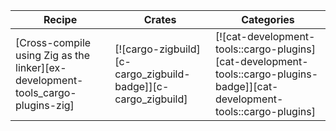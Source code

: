 | Recipe | Crates | Categories |
|--------|--------|------------|
| [Cross-compile using Zig as the linker][ex-development-tools_cargo-plugins-zig] | [![cargo-zigbuild][c-cargo_zigbuild-badge]][c-cargo_zigbuild] | [![cat-development-tools::cargo-plugins][cat-development-tools::cargo-plugins-badge]][cat-development-tools::cargo-plugins] |

<div class="hidden">
</div>
